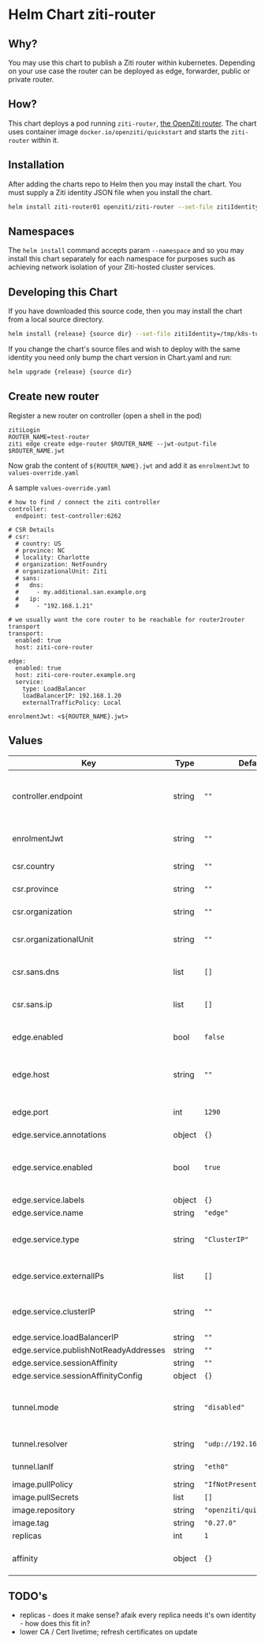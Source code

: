# Helm Chart ziti-router

## Why?

You may use this chart to publish a Ziti router within kubernetes. Depending on your use case the router can be deployed as edge, forwarder, public or private router.

## How?

This chart deploys a pod running `ziti-router`, [the OpenZiti router](https://openziti.github.io/operations/router/deployment/). The chart uses container image `docker.io/openziti/quickstart` and starts the `ziti-router` within it.

## Installation

After adding the charts repo to Helm then you may install the chart. You must supply a Ziti identity JSON file when you install the chart.

```bash
helm install ziti-router01 openziti/ziti-router --set-file zitiIdentity=/tmp/k8s-router-01.json
```

## Namespaces

The `helm install` command accepts param `--namespace` and so you may install this chart separately for each namespace for purposes such as achieving network isolation of your Ziti-hosted cluster services.


## Developing this Chart

If you have downloaded this source code, then you may install the chart from a local source directory.

```bash
helm install {release} {source dir} --set-file zitiIdentity=/tmp/k8s-tunneler-03.json
```

If you change the chart's source files and wish to deploy with the same identity you need only bump the chart version in Chart.yaml and run:

```bash
helm upgrade {release} {source dir}
```

## Create new router

Register a new router on controller (open a shell in the pod)

```
zitiLogin
ROUTER_NAME=test-router
ziti edge create edge-router $ROUTER_NAME --jwt-output-file $ROUTER_NAME.jwt
```

Now grab the content of `${ROUTER_NAME}.jwt` and add it as `enrolmentJwt` to `values-override.yaml`


A sample `values-override.yaml`
```
# how to find / connect the ziti controller
controller:
  endpoint: test-controller:6262

# CSR Details
# csr:
  # country: US
  # province: NC
  # locality: Charlotte
  # organization: NetFoundry
  # organizationalUnit: Ziti
  # sans:
  #   dns:
  #     - my.additional.san.example.org
  #   ip:
  #     - "192.168.1.21"

# we usually want the core router to be reachable for router2router transport
transport:
  enabled: true
  host: ziti-core-router

edge:
  enabled: true
  host: ziti-core-router.example.org
  service:
    type: LoadBalancer
    loadBalancerIP: 192.168.1.20
    externalTrafficPolicy: Local

enrolmentJwt: <${ROUTER_NAME}.jwt>
```

## Values

| Key | Type | Default | Description |
|-----|------|---------|-------------|
| controller.endpoint | string | `""` | **Required**: How to reach the controller's router endpoint |
| enrolmentJwt | string | `""` | **Required**: JWT for the router enrolment |
| csr.country | string | `""` | Edge CSR: country |
| csr.province | string | `""` | Edge CSR: province |
| csr.organization | string | `""` | Edge CSR: organization |
| csr.organizationalUnit | string | `""` | Edge CSR: organizational unit |
| csr.sans.dns | list | `[]` | Edge CSR: Alternative names: DNS |
| csr.sans.ip | list | `[]` | Edge CSR: Alternative names: DNS |
| edge.enabled | bool | `false` | Does this router act as edge-router? |
| edge.host | string | `""` | Required: The host/ip that will be advertised for this router. |
| edge.port | int | `1290` | The port the edge service is offered |
| edge.service.annotations | object | `{}` |  |
| edge.service.enabled | bool | `true` | Service that is created to access the router's edge service |
| edge.service.labels | object | `{}` |  |
| edge.service.name | string | `"edge"` |  |
| edge.service.type | string | `"ClusterIP"` | either `ClusterIP`, `LoadBalancer` or `NodePort` |
| edge.service.externalIPs | list | `[]` | external IP's to bind the service on |
| edge.service.clusterIP | string | `""` | IP to use when `mode=ClusterIP` `LoadBalancer` or `NodePort` |
| edge.service.loadBalancerIP | string | `""` | |
| edge.service.publishNotReadyAddresses | string | `""` | |
| edge.service.sessionAffinity | string | `""` | |
| edge.service.sessionAffinityConfig | object | `{}` | |
| tunnel.mode | string | `"disabled"` | Tunneling mode: `"disabled"`, `"tproxy"` or `"host"` |
| tunnel.resolver | string | `"udp://192.168.10.11:53"` | DNS for tproxy mode |
| tunnel.lanIf | string | `"eth0"` | interface for tproxy mode |
| image.pullPolicy | string | `"IfNotPresent"` |  |
| image.pullSecrets | list | `[]` |  |
| image.repository | string | `"openziti/quickstart"` |  |
| image.tag | string | `"0.27.0"` |  |
| replicas | int | `1` | Server replicas |
| affinity | object | `{}` | affinity applied to the deployments |

## TODO's

* replicas - does it make sense? afaik every replica needs it's own identity - how does this fit in?
* lower CA / Cert livetime; refresh certificates on update
